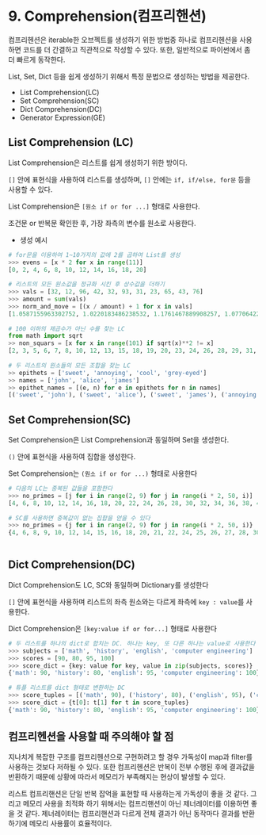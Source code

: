 # 9. Comprehension(컴프리핸션)

컴프리헨션은 iterable한 오브젝트를 생성하기 위한 방법중 하나로 컴프리헨션을 사용하면 코드를 더 간결하고 직관적으로 작성할 수 있다. 또한, 일반적으로 파이썬에서 좀 더 빠르게 동작한다.&#x20;

List, Set, Dict 등을 쉽게 생성하기 위해서 특정 문법으로 생성하는 방법을 제공한다.

* List Comprehension(LC)
* Set Comprehension(SC)
* Dict Comprehension(DC)
* Generator Expression(GE)

## List Comprehension (LC)

List Comprehension은 리스트를 쉽게 생성하기 위한 방이다.&#x20;

`[]` 안에 표현식을 사용하여 리스트를 생성하며, `[]` 안에는 `if, if/else, for문` 등을 사용할 수 있다.

List Comprehension은 `[원소 if or for ...]` 형태로 사용한다.

조건문 or 반복문 확인한 후, 가장 좌측의 변수를 원소로 사용한다.

* 생성 예시

```python
# for문을 이용하여 1~10가지의 값에 2를 곱하여 List를 생성
>>> evens = [x * 2 for x in range(11)]
[0, 2, 4, 6, 8, 10, 12, 14, 16, 18, 20]
​
# 리스트의 모든 원소값을 정규화 시킨 후 상수값을 더하기
>>> vals = [32, 12, 96, 42, 32, 93, 31, 23, 65, 43, 76]
>>> amount = sum(vals)
>>> norm_and_move = [(x / amount) + 1 for x in vals]
[1.0587155963302752, 1.0220183486238532, 1.1761467889908257, 1.0770642201834861, 1.0587155963302752, 1.1706422018348623, 1.0568807339449542, 1.0422018348623854, 1.1192660550458715, 1.0788990825688074, 1.1394495412844037]
​
# 100 이하의 제곱수가 아닌 수를 찾는 LC
from math import sqrt
>> non_squars = [x for x in range(101) if sqrt(x)**2 != x]
[2, 3, 5, 6, 7, 8, 10, 12, 13, 15, 18, 19, 20, 23, 24, 26, 28, 29, 31, 32, 37, 38, 40, 43, 45, 48, 50, 51, 52, 58, 59, 60, 61, 63, 65, 66, 72, 73, 75, 76, 77, 78, 80, 82, 87, 89, 92, 94, 95, 96, 97]
​
# 두 리스트의 원소들의 모든 조합을 찾는 LC
>> epithets = ['sweet', 'annoying', 'cool', 'grey-eyed']
>> names = ['john', 'alice', 'james']
>> epithet_names = [(e, n) for e in epithets for n in names]
[('sweet', 'john'), ('sweet', 'alice'), ('sweet', 'james'), ('annoying', 'john'), ('annoying', 'alice'), ('annoying', 'james'), ('cool', 'john'), ('cool', 'alice'), ('cool', 'james'), ('grey-eyed', 'john'), ('grey-eyed', 'alice'), ('grey-eyed', 'james')]
```

## Set Comprehension(SC)

Set Comprehension은 List Comprehension과 동일하며 Set을 생성한다.

`()` 안에 표현식을 사용하여 집합을 생성한다.

Set Comprehension는 `(원소 if or for ...)` 형태로 사용한다

```python
# 다음의 LC는 중복된 값들을 포함한다
>>> no_primes = [j for i in range(2, 9) for j in range(i * 2, 50, i)]
[4, 6, 8, 10, 12, 14, 16, 18, 20, 22, 24, 26, 28, 30, 32, 34, 36, 38, 40, 42, 44, 46, 48, 6, 9, 12, 15, 18, 21, 24, 27, 30, 33, 36, 39, 42, 45, 48, 8, 12, 16, 20, 24, 28, 32, 36, 40, 44, 48, 10, 15, 20, 25, 30, 35, 40, 45, 12, 18, 24, 30, 36, 42, 48, 14, 21, 28, 35, 42, 49, 16, 24, 32, 40, 48]
​
# SC를 사용하면 중복값이 없는 집합을 얻을 수 있다
>>> no_primes = {j for i in range(2, 9) for j in range(i * 2, 50, i)}
{4, 6, 8, 9, 10, 12, 14, 15, 16, 18, 20, 21, 22, 24, 25, 26, 27, 28, 30, 32, 33, 34, 35, 36, 38, 39, 40, 42, 44, 45, 46, 48, 49}
​
```

## Dict Comprehension(DC)

Dict Comprehension도 LC, SC와 동일하며 Dictionary를 생성한다

`[]` 안에 표현식을 사용하며 리스트의 좌측 원소와는 다르게 좌측에 `key : value`를 사용한다.

Dict Comprehension은 `[key:value if or for...]` 형태로 사용한다

```python
# 두 리스트를 하나의 dict로 합치는 DC. 하나는 key, 또 다른 하나는 value로 사용한다
>>> subjects = ['math', 'history', 'english', 'computer engineering']
>>> scores = [90, 80, 95, 100]
>>> score_dict = {key: value for key, value in zip(subjects, scores)}
{'math': 90, 'history': 80, 'english': 95, 'computer engineering': 100}
​
# 튜플 리스트를 dict 형태로 변환하는 DC
>>> score_tuples = [('math', 90), ('history', 80), ('english', 95), ('computer engineering', 100)]
>>> score_dict = {t[0]: t[1] for t in score_tuples}
{'math': 90, 'history': 80, 'english': 95, 'computer engineering': 100}
```

## 컴프리헨션을 사용할 때 주의해야 할 점

지나치게 복잡한 구조를 컴프리헨션으로 구현하려고 할 경우 가독성이 map과 filter를 사용하는 것보다 저하될 수 있다. 또한 컴프리헨션은 반복이 전부 수행된 후에 결과값을 반환하기 때문에 상황에 따라서 메모리가 부족해지는 현상이 발생할 수 있다.

리스트 컴프리핸션은 단일 반복 잡억을 표현할 때 사용하는게 가독성이 좋을 것 같다. 그리고 메모리 사용을 최적화 하기 위해서는 컴프리핸션이 아닌 제너레이터를 이용하면 좋을 것 같다. 제너레이터는 컴프리핸션과 다르게 전체 결과가 아닌 동작마다 결과를 반환하기에 메모리 사용률이 효율적이다.
